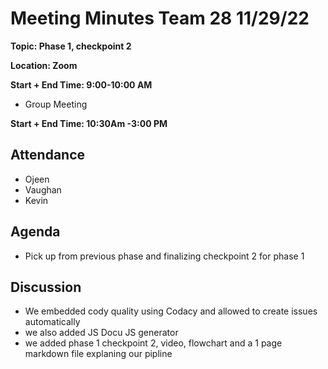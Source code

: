# Meeting Minutes Team 28 11/29/22

**Topic: Phase 1, checkpoint 2**

**Location: Zoom**

**Start + End Time: 9:00-10:00 AM**
- Group Meeting <br>

**Start + End Time: 10:30Am -3:00 PM**

## Attendance
- Ojeen
- Vaughan
- Kevin

## Agenda

- Pick up from previous phase and finalizing checkpoint 2 for phase 1

## Discussion

- We embedded cody quality using Codacy and allowed to create issues automatically
- we also added JS Docu JS generator
- we added phase 1 checkpoint 2, video, flowchart and a 1 page markdown file explaning our pipline
